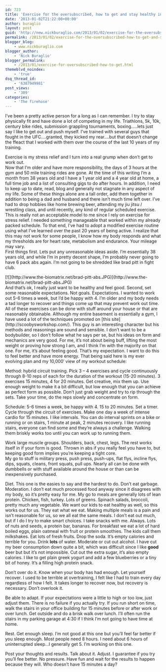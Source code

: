 ```yaml
---
id: 723
title: 'Exercise for the oversubscribed, how to get and stay healthy in 2013 and beyond.'
date: '2013-01-02T21:22:00+00:00'
author: buraglio
layout: post
guid: 'http://new.nickburaglio.com/2013/01/02/exercise-for-the-oversubscribed-how-to-get-and-stay-healthy-in-2013-and-beyond/'
permalink: /2013/01/02/exercise-for-the-oversubscribed-how-to-get-and-stay-healthy-in-2013-and-beyond/
blogger_blog:
    - www.nickburaglio.com
blogger_author:
    - 'Nick Buraglio'
blogger_permalink:
    - /2013/01/exercise-for-oversubscribed-how-to-get.html
themeblvd_noindex:
    - 'true'
dsq_thread_id:
    - '6387949981'
post_views:
    - '309'
categories:
    - 'The firehose'
---
```


I’ve been a pretty active person for a long as I can remember. I try to stay physically fit and have done a lot of competing in my life. Triathlons, 5k, 10k, century bike rides, submission grappling tournaments, boxing…..lets just say I like to get out and push myself. I’ve trained with several guys that fought in the UFC….granted, they kicked my rear….but that doesn’t change the ffeact that I worked with them over the course of the last 10 years of my training.

Exercise is my stress relief and I turn into a real grump when don’t get to work out.  
Now that I’m older and have more responsibility, the days of 3 hours at the gym and 50 mile training rides are gone. At the time of this writing I’m a month from 38 years old and I have a 1 year old and a 4 year old at home, a full time job and a list of consulting gigs to do after hours. In addition, I need to keep up to date, read, blog and generally not stagnate in any aspect of my life. Some of these things alone are a tall order, add them together in addition to being a dad and husband and there isn’t much time left over. I’ve had to drop hobbies like home brewing beer, attending my jiu jitsu / wrestling class, and until recently, any kind of regular scheduled exercise.  
This is really not an acceptable model to me since I rely on exercise for stress relief. I needed something manageable that worked within my already packed schedule. To that end, I’ve had to adopt a modified exercise routine using what I’ve learned over the past 20 years of being active. I realize that this may not work for some people, I know how my body responds and what my thresholds are for heart rate, metabolism and endurance. Your mileage may vary.  
First things first. Lets put any unreasonable ideas aside. I’m essentially 38 years old, and while I’m in pretty decent shape, I’m probably never going to have 6 pack abs again. I’m not going to be shredded like brad pitt in fight club.

<div>[![](http://www.the-biomatrix.net/brad-pitt-abs.JPG)](http://www.the-biomatrix.net/brad-pitt-abs.JPG)</div><div></div>And that’s ok, I really just want to be healthy and feel good. Second, set some reasonable expectations. Not goals. Expectations. I wanted to work out 5-6 times a week, but I’d be happy with 4. I’m older and my body needs a tad longer to recover and things come up that may prevent work out time. All of these exercises can be done with stuff around your house or that are reasonably obtainable. Although my entire basement is essentially a gym, I have used a lot of the techniques promoted on [this site](http://scoobysworkshop.com/). This guy is an interesting character but his methods and reasonings are sound and sensible. I don’t want to be a bodybuilder, so I don’t follow what he says per se, but his ideas on form and mechanics are very good. For me, it’s not about being buff, lifting the most weight or proving how strong I am, and I think I’m with the majority on that one. For me, it’s about feeling good. That’s my expectation. I want to do this to feel better and have more energy. That being said here is my ever evolving plan and my 10,000′ view of my workout schedule:

Method: hybrid circuit training. Pick 3 – 4 exercises and cycle continuously through 8-10 reps of each for the duration of the workout (15-20 minutes). 3 exercises 15 minutes, 4 for 20 minutes. Get creative, mix them up. Use enough weight to make it a bit difficult, but low enough that you can achieve as perfect form as possible. Don’t just grab weight and try to rip through the sets. Take your time, do the reps slowly and concentrate on form.

Schedule: 5-6 times a week, be happy with 4. 15 to 20 minutes. Set a timer. Cycle through the circuit of exercises. Make one day a week of intense cardio for 15 minutes. I like intervals. You can do interval sprints on a bike or running or on stairs, 1 minute at peak, 2 minutes recovery. I like running stairs, everyone can find some and they’re always a challenge. Walking them briskly works too until you can work up to running them.

Work large muscle groups. Shoulders, back, chest, legs. The rest works itself in if your form is good. Thrown in abs if you really feel you have to, but keeping good form implies you’re keeping a tight core.  
My go to stuff is military press, push press, push-ups, flat flys, incline flys, dips, squats, cleans, front squats, pull ups. Nearly all can be done with dumbbells or with stuff available around the house or than can be inexpensively purchased.

Diet. This one is the easies to say and the hardest to do. Don’t eat garbage. Moderation. I don’t eat much processed food anyway since it disagrees with my body, so it’s pretty easy for me. My go to meals are generally lots of lean protein. Chicken, fish, turkey. Lots of greens. Spinach salads, broccoli, pretty much any vegetable. We want our kids to eat healthy as well, so this works out for us. They eat what we eat. Making multiple meals is a pain and isn’t reasonable for us, so we all eat the same meals. I don’t eat out much, but if I do I try to make smart choices. I take snacks with me. Always. Lots of nuts and seeds, a protein bar, bananas. For breakfast we eat a lot of hard boiled eggs, plain oatmeal with fruit or protein smoothies. The kids call them milkshakes. Eat lots of fresh fruits. Drop the soda. It’s empty calories and terrible for you. Drink **lots** of water. Moderate or cut out alcohol. I have cut my beer consumption down quite a bit, which was difficult since I like **good** beer but but it’s not impossible. Cut out the extra sugar, it’s also empty calories. I like to get plain greek yogurt and add a few blueberries or a tiny bit of honey. It’s a filling high protein snack.

Don’t over do it. Know when your body has had enough. Let yourself recover. I used to be terrible at overtraining, I felt like I had to train every day regardless of how I felt. It takes longer to recover now, but recovery is necessary. Don’t overlook it.

Be able to adapt. If your expectations were a little to high or too low, just adjust them. There is no failure if you actually try. If you run short on time, walk the stairs in your office building for 15 minutes before or after work or over lunch. Get outside and do a brisk walk over lunch. I’ll often run the stairs in my parking garage at 4:30 if I think I’m not going to have time at home.

Rest. Get enough sleep. I’m not good at this one but you’ll feel far better if you sleep enough. Most people need 8 hours. I need about 6 hours of uninterrupted sleep…I generally get 5. I’m working on this one.

Post your thoughts and results. Talk about it. Adjust. I guarantee if you try you’ll fee better. No pressure. Have fun and wait for the results to happen because they will. Who doesn’t have 15 minutes a day?